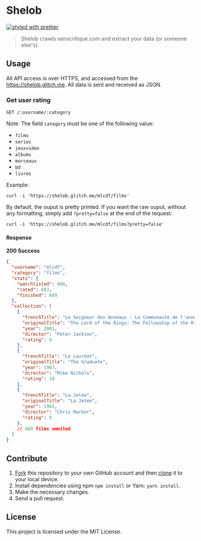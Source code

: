 # Shelob

[![styled with prettier](https://img.shields.io/badge/styled_with-prettier-ff69b4.svg)](https://github.com/prettier/prettier)

> Shelob crawls senscritique.com and extract your data (or someone else's).

## Usage

All API access is over HTTPS, and accessed from the https://shelob.glitch.me. All data is sent and received as JSON.

### Get user rating

```
GET /:username/:category
```

Note: The field `category` must be one of the following value:
- `films`
- `series`
- `jeuxvideo`
- `albums`
- `morceaux`
- `bd`
- `livres`

Example:

```console
curl -i 'https://shelob.glitch.me/mlcdf/films'
```

By default, the ouput is pretty printed. If you want the raw ouput, without any formatting, simply add `?pretty=false` at the end of the request:

```console
curl -i 'https://shelob.glitch.me/mlcdf/films?pretty=false'
```

#### Response

**200 Success**

```json
{
  "username": "mlcdf",
  "category": "films",
  "stats": {
    "watchlisted": 986,
    "rated": 683,
    "finished": 689
  },
  "collection": [
    {
      "frenchTitle": "Le Seigneur des Anneaux : La Communauté de l'anneau",
      "originalTitle": "The Lord of the Rings: The Fellowship of the Ring",
      "year": 2001,
      "director": "Peter Jackson",
      "rating": 9
    },
    {
      "frenchTitle": "Le Lauréat",
      "originalTitle": "The Graduate",
      "year": 1967,
      "director": "Mike Nichols",
      "rating": 10
    },
    {
      "frenchTitle": "La Jetée",
      "originalTitle": "La Jetée",
      "year": 1962,
      "director": "Chris Marker",
      "rating": 9
    },
    // 680 films ommited
  ]
}
```

## Contribute

1. [Fork](https://help.github.com/articles/fork-a-repo/) this repository to your own GitHub account and then [clone](https://help.github.com/articles/cloning-a-repository/) it to your local device.
2. Install dependencies using npm `npm install` or Yarn: `yarn install`.
3. Make the necessary changes.
4. Send a pull request.


## License

This project is licensed under the MIT License.